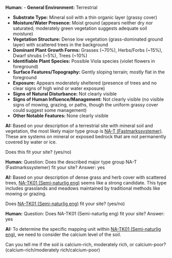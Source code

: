 **Human:** - **General Environment:** Terrestrial  
- **Substrate Type:** Mineral soil with a thin organic layer (grassy cover)  
- **Moisture/Water Presence:** Moist ground (appears neither dry nor saturated; moderately green vegetation suggests adequate soil moisture)  
- **Vegetation Structure:** Dense low vegetation (grass-dominated ground layer) with scattered trees in the background  
- **Dominant Plant Growth Forms:** Grasses (~70%), Herbs/Forbs (~15%), Dwarf shrubs (~5%), Trees (~10%)  
- **Identifiable Plant Species:** Possible Viola species (violet flowers in foreground)  
- **Surface Features/Topography:** Gently sloping terrain; mostly flat in the foreground  
- **Exposure:** Appears moderately sheltered (presence of trees and no clear signs of high wind or water exposure)  
- **Signs of Natural Disturbance:** Not clearly visible  
- **Signs of Human Influence/Management:** Not clearly visible (no visible signs of mowing, grazing, or paths, though the uniform grassy cover could suggest some management)  
- **Other Notable Features:** None clearly visible

**AI:** Based on your description of a terrestrial site with mineral soil and vegetation, the most likely major type group is [NA-T (Fastmarkssystemer)](https://naturinorge.artsdatabanken.no/Naturtype/NIN-3.0-T-C-PE-NA-MB-NA-T). These are systems on mineral or exposed bedrock that are not permanently covered by water or ice.

Does this fit your site? (yes/no)

**Human:** Question: Does the described major type group NA-T (Fastmarkssystemer) fit your site? 
Answer: yes

**AI:** Based on your description of dense grass and herb cover with scattered trees, [NA-TK01 (Semi-naturlig eng)](https://naturinorge.artsdatabanken.no/Naturtype/NIN-3.0-T-C-PE-NA-MB-A-TK01) seems like a strong candidate. This type includes grasslands and meadows maintained by traditional methods like mowing or grazing.

Does [NA-TK01 (Semi-naturlig eng)](https://naturinorge.artsdatabanken.no/Naturtype/NIN-3.0-T-C-PE-NA-MB-A-TK01) fit your site? (yes/no)

**Human:** Question: Does NA-TK01 (Semi-naturlig eng) fit your site? 
Answer: yes

**AI:** To determine the specific mapping unit within [NA-TK01 (Semi-naturlig eng)](https://naturinorge.artsdatabanken.no/NIN-3.0-T-C-PE-NA-MB-A-TK01), we need to consider the calcium level of the soil.

Can you tell me if the soil is calcium-rich, moderately rich, or calcium-poor? (calcium-rich/moderately rich/calcium-poor)